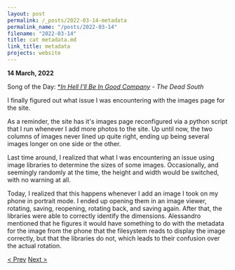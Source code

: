 ```yaml
---
layout: post
permalink: /_posts/2022-03-14-metadata
permalink_name: "/posts/2022-03-14"
filename: "2022-03-14"
title: cat metadata.md
link_title: metadata
projects: website
---
```

**14 March, 2022**

Song of the Day: [**In Hell I'll Be In Good Company*](https://youtu.be/B9FzVhw8_bY) - *The Dead South*

I finally figured out what issue I was encountering with the images page for the site.

As a reminder, the site has it's images page reconfigured via a python script that I run whenever I add more photos to the site. Up until now, the two columns of images never lined up quite right, ending up being several images longer on one side or the other.

Last time around, I realized that what I was encountering an issue using image libraries to determine the sizes of some images. Occasionally, and seemingly randomly at the time, the height and width would be switched, with no warning at all.

Today, I realized that this happens whenever I add an image I took on my phone in portrait mode. I ended up opening them in an image viewer, rotating, saving, reopening, rotating back, and saving again. After that, the libraries were able to correctly identify the dimensions. Alessandro mentioned that he figures it would have something to do with the metadata for the image from the phone that the filesystem reads to display the image correctly, but that the libraries do not, which leads to their confusion over the actual rotation.

[< Prev](/_posts/2022-03-13-vacation_termination)    [Next >](/all_caught_up)
